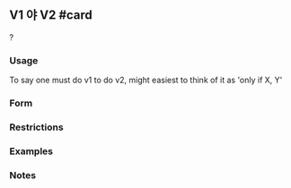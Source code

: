 ## V1 야 V2 #card
?
### Usage
To say one must do v1 to do v2, might easiest to think of it as 'only if X, Y'
### Form

### Restrictions
### Examples
### Notes
